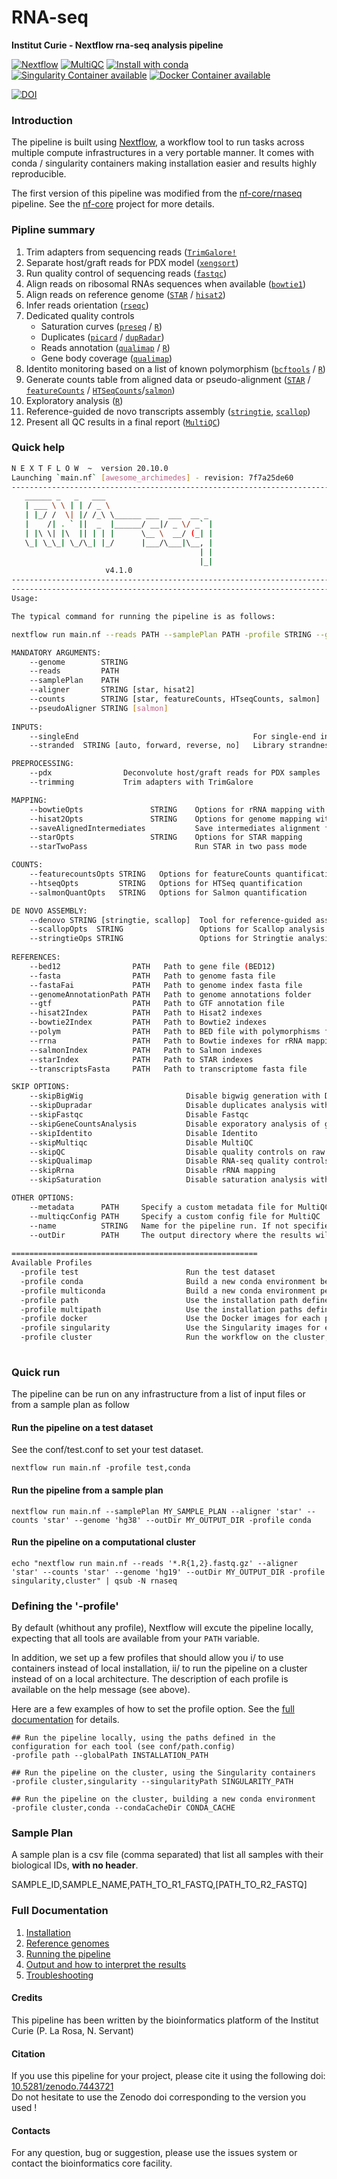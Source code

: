 # RNA-seq 

**Institut Curie - Nextflow rna-seq analysis pipeline**

[![Nextflow](https://img.shields.io/badge/nextflow-%E2%89%A520.10.0-brightgreen.svg)](https://www.nextflow.io/)
[![MultiQC](https://img.shields.io/badge/MultiQC-1.11-blue.svg)](https://multiqc.info/)
[![Install with conda](https://img.shields.io/badge/install%20with-conda-brightgreen.svg)](https://conda.anaconda.org/anaconda)
[![Singularity Container available](https://img.shields.io/badge/singularity-available-7E4C74.svg)](https://singularity.lbl.gov/)
[![Docker Container available](https://img.shields.io/badge/docker-available-003399.svg)](https://www.docker.com/)

[![DOI](https://zenodo.org/badge/DOI/10.5281/zenodo.7443721.svg)](https://doi.org/10.5281/zenodo.7443721)


### Introduction

The pipeline is built using [Nextflow](https://www.nextflow.io), a workflow tool to run tasks across multiple compute infrastructures in a very portable manner. 
It comes with conda / singularity containers making installation easier and results highly reproducible.

The first version of this pipeline was modified from the [nf-core/rnaseq](https://github.com/nf-core/rnaseq) pipeline. 
See the [nf-core](https://nf-co.re/) project for more details.

### Pipline summary

1. Trim adapters from sequencing reads ([`TrimGalore!`](https://github.com/FelixKrueger/TrimGalore)
2. Separate host/graft reads for PDX model ([`xengsort`](https://gitlab.com/genomeinformatics/xengsort))
3. Run quality control of sequencing reads ([`fastqc`](https://www.bioinformatics.babraham.ac.uk/projects/fastqc/))
4. Align reads on ribosomal RNAs sequences when available ([`bowtie1`](http://bowtie-bio.sourceforge.net/index.shtml))
5. Align reads on reference genome ([`STAR`](https://github.com/alexdobin/STAR) / [`hisat2`](http://ccb.jhu.edu/software/hisat2/index.shtml))
6. Infer reads orientation ([`rseqc`](http://rseqc.sourceforge.net/))
7. Dedicated quality controls
    - Saturation curves ([`preseq`](http://smithlabresearch.org/software/preseq/) / [`R`](https://www.r-project.org/))
    - Duplicates ([`picard`](https://broadinstitute.github.io/picard/) / [`dupRadar`](https://bioconductor.org/packages/release/bioc/html/dupRadar.html))
    - Reads annotation ([`qualimap`](http://qualimap.conesalab.org/) / [`R`](https://www.r-project.org/))
    - Gene body coverage ([`qualimap`](http://qualimap.conesalab.org/))
8. Identito monitoring based on a list of known polymorphism ([`bcftools`](http://samtools.github.io/bcftools/bcftools.html) / [`R`](https://www.r-project.org/))
9. Generate counts table from aligned data or pseudo-alignment ([`STAR`](https://github.com/alexdobin/STAR) / [`featureCounts`](http://bioinf.wehi.edu.au/featureCounts/) / [`HTSeqCounts`](https://htseq.readthedocs.io/en/release_0.11.1/count.html)/[`salmon`](https://salmon.readthedocs.io/en/latest/salmon.html))
10. Exploratory analysis ([`R`](https://www.r-project.org/))
11. Reference-guided de novo transcripts assembly ([`stringtie`](https://ccb.jhu.edu/software/stringtie/), [`scallop`](https://github.com/Kingsford-Group/scallop))
12. Present all QC results in a final report ([`MultiQC`](http://multiqc.info/))

### Quick help

```bash
N E X T F L O W  ~  version 20.10.0
Launching `main.nf` [awesome_archimedes] - revision: 7f7a25de60
------------------------------------------------------------------------
   ______ _   _   ___ 
   | ___ \ \ | | / _ \
   | |_/ /  \| |/ /_\ \______ ___  ___  __ _ 
   |    /| . ` ||  _  |______/ __|/ _ \/ _` |
   | |\ \| |\  || | | |      \__ \  __/ (_| |
   \_| \_\_| \_/\_| |_/      |___/\___|\__, |
                                          | |
                                          |_|
                     v4.1.0
------------------------------------------------------------------------
------------------------------------------------------------------------
Usage:

The typical command for running the pipeline is as follows:

nextflow run main.nf --reads PATH --samplePlan PATH -profile STRING --genome STRING

MANDATORY ARGUMENTS:
    --genome        STRING                                                                            Name of the reference genome.
    --reads         PATH                                                                              Path to input data (must be surrounded with quotes)
    --samplePlan    PATH                                                                              Path to sample plan (csv format) with raw reads (if `--reads` is not specified)
    --aligner       STRING [star, hisat2]                                                             Tool for reads alignment
    --counts        STRING [star, featureCounts, HTseqCounts, salmon]                                 Tool to use to estimate the raw counts per gene
    --pseudoAligner STRING [salmon]                                                                   Tool for reads pseudo-alignment
		 
INPUTS:
    --singleEnd                                       For single-end input data
    --stranded  STRING [auto, forward, reverse, no]   Library strandness

PREPROCESSING:
    --pdx                Deconvolute host/graft reads for PDX samples
	--trimming           Trim adapters with TrimGalore	

MAPPING:
    --bowtieOpts               STRING    Options for rRNA mapping with bowtie
    --hisat2Opts               STRING    Options for genome mapping with Hisat2
    --saveAlignedIntermediates           Save intermediates alignment files
    --starOpts                 STRING    Options for STAR mapping
    --starTwoPass                        Run STAR in two pass mode

COUNTS:
    --featurecountsOpts STRING   Options for featureCounts quantification
    --htseqOpts         STRING   Options for HTSeq quantification
    --salmonQuantOpts   STRING   Options for Salmon quantification

DE NOVO ASSEMBLY:
    --denovo STRING [stringtie, scallop]  Tool for reference-guided assembly of RNA transcripts
    --scallopOpts  STRING                 Options for Scallop analysis
    --stringtieOps STRING                 Options for Stringtie analysis
		
REFERENCES:
    --bed12                PATH   Path to gene file (BED12)
    --fasta                PATH   Path to genome fasta file
    --fastaFai             PATH   Path to genome index fasta file
    --genomeAnnotationPath PATH   Path to genome annotations folder
    --gtf                  PATH   Path to GTF annotation file
    --hisat2Index          PATH   Path to Hisat2 indexes
    --bowtie2Index         PATH   Path to Bowtie2 indexes
    --polym                PATH   Path to BED file with polymorphisms for identito monitoring
    --rrna                 PATH   Path to Bowtie indexes for rRNA mapping
    --salmonIndex          PATH   Path to Salmon indexes
    --starIndex            PATH   Path to STAR indexes
    --transcriptsFasta     PATH   Path to transcriptome fasta file

SKIP OPTIONS:
    --skipBigWig                       Disable bigwig generation with Deeptools
    --skipDupradar                     Disable duplicates analysis with DupRadar
    --skipFastqc                       Disable Fastqc
    --skipGeneCountsAnalysis           Disable exporatory analysis of genes count
    --skipIdentito                     Disable Identito
    --skipMultiqc                      Disable MultiQC
    --skipQC                           Disable quality controls on raw and aligned reads [fastqc, qualimap, preseq]
    --skipQualimap                     Disable RNA-seq quality controls with Qualimap
    --skipRrna                         Disable rRNA mapping
    --skipSaturation                   Disable saturation analysis with Preseq

OTHER OPTIONS:
    --metadata      PATH     Specify a custom metadata file for MultiQC
    --multiqcConfig PATH     Specify a custom config file for MultiQC
    --name          STRING   Name for the pipeline run. If not specified, Nextflow will automatically generate a random mnemonic
    --outDir        PATH     The output directory where the results will be saved
	
=======================================================
Available Profiles
  -profile test                        Run the test dataset
  -profile conda                       Build a new conda environment before running the pipeline. Use `--condaCacheDir` to define the conda cache path
  -profile multiconda                  Build a new conda environment per process before running the pipeline. Use `--condaCacheDir` to define the conda cache path
  -profile path                        Use the installation path defined for all tools. Use `--globalPath` to define the insallation path
  -profile multipath                   Use the installation paths defined for each tool. Use `--globalPath` to define the insallation path
  -profile docker                      Use the Docker images for each process
  -profile singularity                 Use the Singularity images for each process. Use `--singularityPath` to define the insallation path
  -profile cluster                     Run the workflow on the cluster, instead of locally
						  
```

### Quick run

The pipeline can be run on any infrastructure from a list of input files or from a sample plan as follow

#### Run the pipeline on a test dataset
See the conf/test.conf to set your test dataset.

```
nextflow run main.nf -profile test,conda
```

#### Run the pipeline from a sample plan

```
nextflow run main.nf --samplePlan MY_SAMPLE_PLAN --aligner 'star' --counts 'star' --genome 'hg38' --outDir MY_OUTPUT_DIR -profile conda
```

#### Run the pipeline on a computational cluster

```
echo "nextflow run main.nf --reads '*.R{1,2}.fastq.gz' --aligner 'star' --counts 'star' --genome 'hg19' --outDir MY_OUTPUT_DIR -profile singularity,cluster" | qsub -N rnaseq
```

### Defining the '-profile'

By default (whithout any profile), Nextflow will excute the pipeline locally, expecting that all tools are available from your `PATH` variable.

In addition, we set up a few profiles that should allow you i/ to use containers instead of local installation, ii/ to run the pipeline on a cluster instead of on a local architecture.
The description of each profile is available on the help message (see above).

Here are a few examples of how to set the profile option. See the [full documentation](docs/profiles.md) for details.

```
## Run the pipeline locally, using the paths defined in the configuration for each tool (see conf/path.config)
-profile path --globalPath INSTALLATION_PATH 

## Run the pipeline on the cluster, using the Singularity containers
-profile cluster,singularity --singularityPath SINGULARITY_PATH 

## Run the pipeline on the cluster, building a new conda environment
-profile cluster,conda --condaCacheDir CONDA_CACHE 
```

### Sample Plan

A sample plan is a csv file (comma separated) that list all samples with their biological IDs, **with no header**.


SAMPLE_ID,SAMPLE_NAME,PATH_TO_R1_FASTQ,[PATH_TO_R2_FASTQ]


### Full Documentation

1. [Installation](docs/installation.md)
2. [Reference genomes](docs/referenceGenomes.md)
3. [Running the pipeline](docs/usage.md)
4. [Output and how to interpret the results](docs/output.md)
5. [Troubleshooting](docs/troubleshooting.md)

#### Credits

This pipeline has been written by the bioinformatics platform of the Institut Curie (P. La Rosa, N. Servant)

#### Citation

If you use this pipeline for your project, please cite it using the following doi: [10.5281/zenodo.7443721](https://doi.org/10.5281/zenodo.7443721)  
Do not hesitate to use the Zenodo doi corresponding to the version you used !

#### Contacts

For any question, bug or suggestion, please use the issues system or contact the bioinformatics core facility.
